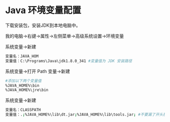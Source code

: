# Java 环境变量配置

下载安装包，安装JDK到本地电脑中。

我的电脑->右键->属性->左侧菜单->高级系统设置->环境变量

系统变量->新建

```bash
变量名：JAVA_HOM
变量值：C:\Programs\Java\jdk1.8.0_341 #变量值为 JDK 安装路径
```

系统变量->打开 Path 变量->新建

```bash
#添加以下两个变量值
%JAVA_HOME%\bin
%JAVA_HOME%\jre\bin
```

系统变量->新建

```bash
变量名：CLASSPATH
变量值：.;%JAVA_HOME%\lib\dt.jar;%JAVA_HOME%\lib\tools.jar; #不要漏了开头那一点
```
